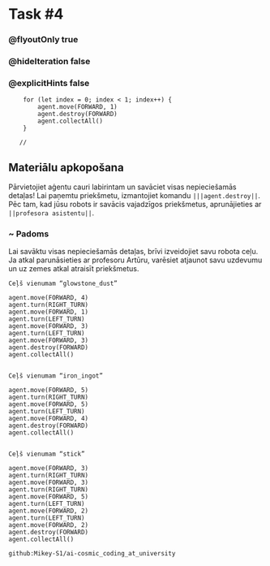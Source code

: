 # Task #4
### @flyoutOnly true
### @hideIteration false
### @explicitHints false

``` ghost
    for (let index = 0; index < 1; index++) {
        agent.move(FORWARD, 1)
        agent.destroy(FORWARD)
        agent.collectAll()
    }
```
```template
   //     
```

## Materiālu apkopošana

Pārvietojiet aģentu cauri labirintam un savāciet visas nepieciešamās detaļas! Lai paņemtu priekšmetu, izmantojiet komandu ``|||agent.destroy||``. Pēc tam, kad jūsu robots ir savācis vajadzīgos priekšmetus, aprunājieties ar ``||profesora asistentu||``.

### ~ Padoms 

Lai savāktu visas nepieciešamās detaļas, brīvi izveidojiet savu robota ceļu. Ja atkal parunāsieties ar profesoru Artūru, varēsiet atjaunot savu uzdevumu un uz zemes atkal atraisīt priekšmetus. 


```typescript-valid
Ceļš vienumam “glowstone_dust”
```
``` blocks
agent.move(FORWARD, 4)
agent.turn(RIGHT_TURN)
agent.move(FORWARD, 1)
agent.turn(LEFT_TURN)
agent.move(FORWARD, 3)
agent.turn(LEFT_TURN)
agent.move(FORWARD, 3)
agent.destroy(FORWARD)
agent.collectAll()
```
```
```
```typescript-valid
Ceļš vienumam “iron_ingot”
```
``` blocks
agent.move(FORWARD, 5)
agent.turn(RIGHT_TURN)
agent.move(FORWARD, 5)
agent.turn(LEFT_TURN)
agent.move(FORWARD, 4)
agent.destroy(FORWARD)
agent.collectAll()
```
```
```
```typescript-valid
Ceļš vienumam “stick”
```
``` blocks
agent.move(FORWARD, 3)
agent.turn(RIGHT_TURN)
agent.move(FORWARD, 3)
agent.turn(RIGHT_TURN)
agent.move(FORWARD, 5)
agent.turn(LEFT_TURN)
agent.move(FORWARD, 2)
agent.turn(LEFT_TURN)
agent.move(FORWARD, 2)
agent.destroy(FORWARD)
agent.collectAll()
```
```package
github:Mikey-S1/ai-cosmic_coding_at_university
```
